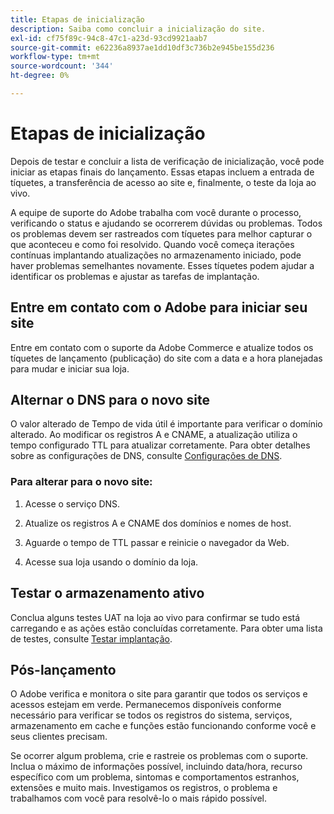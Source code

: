 ```yaml
---
title: Etapas de inicialização
description: Saiba como concluir a inicialização do site.
exl-id: cf75f89c-94c8-47c1-a23d-93cd9921aab7
source-git-commit: e62236a8937ae1dd10df3c736b2e945be155d236
workflow-type: tm+mt
source-wordcount: '344'
ht-degree: 0%

---
```


# Etapas de inicialização

Depois de testar e concluir a lista de verificação de inicialização, você pode iniciar as etapas finais do lançamento. Essas etapas incluem a entrada de tíquetes, a transferência de acesso ao site e, finalmente, o teste da loja ao vivo.

A equipe de suporte do Adobe trabalha com você durante o processo, verificando o status e ajudando se ocorrerem dúvidas ou problemas. Todos os problemas devem ser rastreados com tíquetes para melhor capturar o que aconteceu e como foi resolvido. Quando você começa iterações contínuas implantando atualizações no armazenamento iniciado, pode haver problemas semelhantes novamente. Esses tíquetes podem ajudar a identificar os problemas e ajustar as tarefas de implantação.

## Entre em contato com o Adobe para iniciar seu site

Entre em contato com o suporte da Adobe Commerce e atualize todos os tíquetes de lançamento (publicação) do site com a data e a hora planejadas para mudar e iniciar sua loja.

## Alternar o DNS para o novo site

O valor alterado de Tempo de vida útil é importante para verificar o domínio alterado. Ao modificar os registros A e CNAME, a atualização utiliza o tempo configurado TTL para atualizar corretamente. Para obter detalhes sobre as configurações de DNS, consulte [Configurações de DNS](checklist.md#update-dns-configuration-with-production-settings).

### Para alterar para o novo site:

1. Acesse o serviço DNS.

1. Atualize os registros A e CNAME dos domínios e nomes de host.

1. Aguarde o tempo de TTL passar e reinicie o navegador da Web.

1. Acesse sua loja usando o domínio da loja.

## Testar o armazenamento ativo

Conclua alguns testes UAT na loja ao vivo para confirmar se tudo está carregando e as ações estão concluídas corretamente. Para obter uma lista de testes, consulte [Testar implantação](../test/staging-and-production.md#complete-uat-testing).

## Pós-lançamento

O Adobe verifica e monitora o site para garantir que todos os serviços e acessos estejam em verde. Permanecemos disponíveis conforme necessário para verificar se todos os registros do sistema, serviços, armazenamento em cache e funções estão funcionando conforme você e seus clientes precisam.

Se ocorrer algum problema, crie e rastreie os problemas com o suporte. Inclua o máximo de informações possível, incluindo data/hora, recurso específico com um problema, sintomas e comportamentos estranhos, extensões e muito mais. Investigamos os registros, o problema e trabalhamos com você para resolvê-lo o mais rápido possível.

